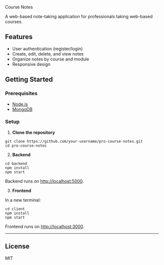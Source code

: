 Course Notes

A web-based note-taking application for professionals taking web-based courses.

## Features

- User authentication (register/login)
- Create, edit, delete, and view notes
- Organize notes by course and module
- Responsive design

## Getting Started

### Prerequisites

- [Node.js](https://nodejs.org/)
- [MongoDB](https://www.mongodb.com/)

### Setup

1. **Clone the repository**

```
git clone https://github.com/your-username/pro-course-notes.git
cd pro-course-notes
```

2. **Backend**

```
cd backend
npm install
npm start
```

Backend runs on [http://localhost:5000](http://localhost:5000).

3. **Frontend**

In a new terminal:

```
cd client
npm install
npm start
```

Frontend runs on [http://localhost:3000](http://localhost:3000).

---

## License

MIT
